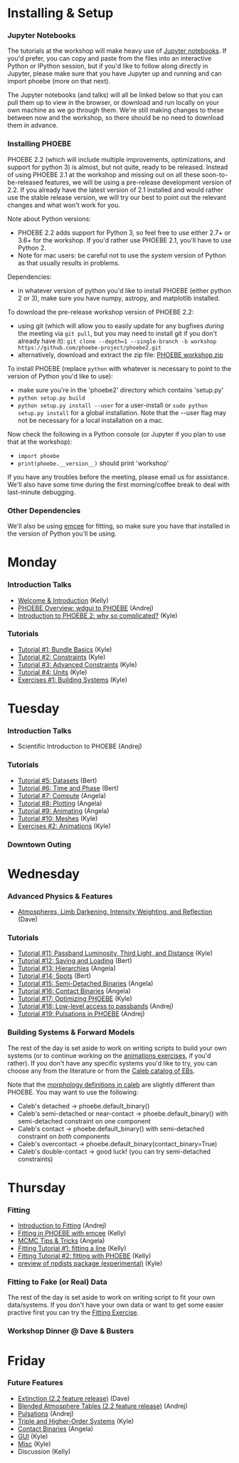 # Installing & Setup

### Jupyter Notebooks

The tutorials at the workshop will make heavy use of [Jupyter notebooks](https://jupyter.org/install).  If you'd prefer, you can copy and paste from the files into an interactive Python or IPython session, but if you'd like to follow along directly in Jupyter, please make sure that you have Jupyter up and running and can import phoebe (more on that next).

The Jupyter notebooks (and talks) will all be linked below so that you can pull them up to view in the browser, or download and run locally on your own machine as we go through them.  We're still making changes to these between now and the workshop, so there should be no need to download them in advance.

### Installing PHOEBE

PHOEBE 2.2 (which will include multiple improvements, optimizations, and support for python 3) is almost, but not quite, ready to be released.  Instead of using PHOEBE 2.1 at the workshop and missing out on all these soon-to-be-released features, we will be using a pre-release development version of 2.2.  If you already have the latest version of 2.1 installed and would rather use the stable release version, we will try our best to point out the relevant changes and what won't work for you.

Note about Python versions:

* PHOEBE 2.2 adds support for Python 3, so feel free to use either 2.7+ or 3.6+ for the workshop.  If you'd rather use PHOEBE 2.1, you'll have to use Python 2.
* Note for mac users: be careful not to use the *system* version of Python as that usually results in problems.

Dependencies:

* in whatever version of python you'd like to install PHOEBE (either python 2 or 3), make sure you have numpy, astropy, and matplotlib installed.

To download the pre-release workshop version of PHOEBE 2.2:

* using git (which will allow you to easily update for any bugfixes *during* the meeting via `git pull`, but you may need to install git if you don't already have it): `git clone --depth=1 --single-branch -b workshop https://github.com/phoebe-project/phoebe2.git`
* alternatively, download and extract the zip file: [PHOEBE workshop zip](https://github.com/phoebe-project/phoebe2/archive/workshop.zip)


To install PHOEBE (replace `python` with whatever is necessary to point to the version of Python you'd like to use):

* make sure you're in the 'phoebe2' directory which contains 'setup.py'
* `python setup.py build`
* `python setup.py install --user` for a user-install or `sudo python setup.py install` for a global installation. Note that the --user flag may not be necessary for a local installation on a mac.

Now check the following in a Python console (or Jupyter if you plan to use that at the workshop):

* `import phoebe`
* `print(phoebe.__version__)` should print 'workshop'

If you have any troubles before the meeting, please email us for assistance.  We'll also have some time during the first morning/coffee break to deal with last-minute debugging.


### Other Dependencies

We'll also be using [emcee](https://emcee.readthedocs.io/en/stable/) for fitting, so make sure you have that installed in the version of Python you'll be using.


# Monday

### Introduction Talks
* [Welcome & Introduction](https://docs.google.com/presentation/d/e/2PACX-1vRjK8iEVZbdZkDBpW0d7XvfqUNq4_waFI9doIx_DAXQvgIYgendKSSeuWIZuUK59w2IN_hEoCm4lZtL/pub?start=false&loop=false&delayms=3000) (Kelly)
* [PHOEBE Overview: wdgui to PHOEBE](https://docs.google.com/presentation/d/e/2PACX-1vRemPIyKkMmWOe_YAQlH3oKfaSBNt5MhNc0MyTfygJrIEBGhlGrki138KljRymM6sobkCayD2LkYfGw/pub?start=false&loop=false&delayms=3000) (Andrej)
* [Introduction to PHOEBE 2: why so complicated?](https://docs.google.com/presentation/d/e/2PACX-1vT5d5bzuzABHvERmmMfe_aq7fN2w9Q3ctcFib0KM1e8bD_gUpyVCDBk7d28OWgKBNlNYSK6CI5xK2VD/pub?start=false&loop=false&delayms=3000) (Kyle)

### Tutorials
* [Tutorial #1: Bundle Basics](https://nbviewer.jupyter.org/github/phoebe-project/phoebe2-workshop/blob/2019july/Intro_Tutorial_01_bundle_basics.ipynb) (Kyle)
* [Tutorial #2: Constraints](https://nbviewer.jupyter.org/github/phoebe-project/phoebe2-workshop/blob/2019july/Intro_Tutorial_02_constraints.ipynb) (Kyle)
* [Tutorial #3: Advanced Constraints](https://nbviewer.jupyter.org/github/phoebe-project/phoebe2-workshop/blob/2019july/Intro_Tutorial_03_advanced_constraints.ipynb) (Kyle)
* [Tutorial #4: Units](https://nbviewer.jupyter.org/github/phoebe-project/phoebe2-workshop/blob/2019july/Intro_Tutorial_04_units.ipynb) (Kyle)
* [Exercises #1: Building Systems](https://nbviewer.jupyter.org/github/phoebe-project/phoebe2-workshop/blob/2019july/Exercises_01.ipynb) (Kyle)

# Tuesday

### Introduction Talks
* Scientific Introduction to PHOEBE (Andrej)

### Tutorials
* [Tutorial #5: Datasets](https://nbviewer.jupyter.org/github/phoebe-project/phoebe2-workshop/blob/2019july/Intro_Tutorial_05_datasets.ipynb) (Bert)
* [Tutorial #6: Time and Phase](https://nbviewer.jupyter.org/github/phoebe-project/phoebe2-workshop/blob/2019july/Intro_Tutorial_06_time_and_phase.ipynb) (Bert)
* [Tutorial #7: Compute](https://nbviewer.jupyter.org/github/phoebe-project/phoebe2-workshop/blob/2019july/Intro_Tutorial_07_compute.ipynb) (Angela)
* [Tutorial #8: Plotting](https://nbviewer.jupyter.org/github/phoebe-project/phoebe2-workshop/blob/2019july/Intro_Tutorial_08_plotting.ipynb) (Angela)
* [Tutorial #9: Animating](https://nbviewer.jupyter.org/github/phoebe-project/phoebe2-workshop/blob/2019july/Intro_Tutorial_09_animating.ipynb) (Angela)
* [Tutorial #10: Meshes](https://nbviewer.jupyter.org/github/phoebe-project/phoebe2-workshop/blob/2019july/Intro_Tutorial_10_meshes.ipynb) (Kyle)
* [Exercises #2: Animations](https://nbviewer.jupyter.org/github/phoebe-project/phoebe2-workshop/blob/2019july/Exercises_02.ipynb) (Kyle)

### Downtown Outing


# Wednesday


### Advanced Physics & Features
* [Atmospheres, Limb Darkening, Intensity Weighting, and Reflection](https://docs.google.com/presentation/d/e/2PACX-1vQ3LFDQrKAbEhieM3hUDyFgg-W9ozacQYAPmyBlmsb180qqjChf2kNsLonvDCE0iKAF5RdEFdxlC7Pr/pub?start=false&loop=false&delayms=3000) (Dave)


### Tutorials
* [Tutorial #11: Passband Luminosity, Third Light, and Distance](https://nbviewer.jupyter.org/github/phoebe-project/phoebe2-workshop/blob/2019july/Intro_Tutorial_11_pblum_l3_distance.ipynb) (Kyle)
* [Tutorial #12: Saving and Loading](https://nbviewer.jupyter.org/github/phoebe-project/phoebe2-workshop/blob/2019july/Intro_Tutorial_12_saving_loading.ipynb) (Bert)
* [Tutorial #13: Hierarchies](https://nbviewer.jupyter.org/github/phoebe-project/phoebe2-workshop/blob/2019july/Intro_Tutorial_13_hierarchies.ipynb) (Angela)
* [Tutorial #14: Spots](https://nbviewer.jupyter.org/github/phoebe-project/phoebe2-workshop/blob/2019july/Intro_Tutorial_14_spots.ipynb) (Bert)
* [Tutorial #15: Semi-Detached Binaries](https://nbviewer.jupyter.org/github/phoebe-project/phoebe2-workshop/blob/2019july/Intro_Tutorial_15_semidetached.ipynb) (Angela)
* [Tutorial #16: Contact Binaries](https://nbviewer.jupyter.org/github/phoebe-project/phoebe2-workshop/blob/2019july/Intro_Tutorial_16_contact_binaries.ipynb) (Angela)
* [Tutorial #17: Optimizing PHOEBE](https://nbviewer.jupyter.org/github/phoebe-project/phoebe2-workshop/blob/2019july/Intro_Tutorial_17_optimizing.ipynb) (Kyle)
* [Tutorial #18: Low-level access to passbands](https://nbviewer.jupyter.org/github/phoebe-project/phoebe2-workshop/blob/2019july/Intro_Tutorial_18_low_level_passbands.ipynb) (Andrej)
* [Tutorial #19: Pulsations in PHOEBE](https://nbviewer.jupyter.org/github/phoebe-project/phoebe2-workshop/blob/2019july/Intro_Tutorial_19_pulsations.ipynb) (Andrej)



### Building Systems & Forward Models

The rest of the day is set aside to work on writing scripts to build your own systems (or to continue working on the [animations exercises](https://nbviewer.jupyter.org/github/phoebe-project/phoebe2-workshop/blob/2019july/Exercises_02.ipynb), if you'd rather).  If you don't have any specific systems you'd like to try, you can choose any from the literature or from the [Caleb catalog of EBs](http://caleb.eastern.edu/query_stars_by_type.php).

Note that the [morphology definitions in caleb](http://caleb.eastern.edu/binary_type_definitions.php) are slightly different than PHOEBE.  You may want to use the following:

* Caleb's detached -> phoebe.default_binary()
* Caleb's semi-detached or near-contact -> phoebe.default_binary() with semi-detached constraint on one component
* Caleb's contact -> phoebe.default_binary() with semi-detached constraint on *both* components
* Caleb's overcontact -> phoebe.default_binary(contact_binary=True)
* Caleb's double-contact -> good luck! (you can try semi-detached constraints)




# Thursday

### Fitting
* [Introduction to Fitting](https://docs.google.com/presentation/d/e/2PACX-1vRPMs4qfUborTwJUcBMDy393d7sOVsTT2jsiUFGZAzcWGhEl53cuzSSEpxhE1HDsTnceS6EAek24zfe/pub?start=false&loop=false&delayms=3000) (Andrej)
* [Fitting in PHOEBE with emcee](https://docs.google.com/presentation/d/e/2PACX-1vQyUigkK0EwzbLmAOsdu8t1tgKMC-lyt5dGKUYACWqXFWNNa7N6DnJnauocY1cEBXvF2pdTo28psCvV/pub?start=false&loop=false&delayms=3000) (Kelly)
* [MCMC Tips & Tricks](https://docs.google.com/presentation/d/e/2PACX-1vRoGy9U53Lnko-v7OKBsD1fIxa3-RYyo3wMwRle1xFekZNpBtSWAOvl9wKZ3oLAsvgkEpd2B3TxNrS1/pub?start=false&loop=false&delayms=3000) (Angela)
* [Fitting Tutorial #1: fitting a line](https://nbviewer.jupyter.org/github/phoebe-project/phoebe2-workshop/blob/2019july/phoebe_fitting_1.ipynb) (Kelly)
* [Fitting Tutorial #2: fitting with PHOEBE](https://nbviewer.jupyter.org/github/phoebe-project/phoebe2-workshop/blob/2019july/phoebe_fitting_2.ipynb) (Kelly)
* [preview of npdists package (experimental)](https://nbviewer.jupyter.org/github/phoebe-project/phoebe2-workshop/blob/2019july/npdists_preview.ipynb) (Kyle)

### Fitting to Fake (or Real) Data

The rest of the day is set aside to work on writing script to fit your own data/systems.  If you don't have your own data or want to get some easier practive first you can try the [Fitting Exercise](https://nbviewer.jupyter.org/github/phoebe-project/phoebe2-workshop/blob/2019july/Exercises_03_fitting.ipynb).


### Workshop Dinner @ Dave & Busters


# Friday

### Future Features
* [Extinction (2.2 feature release)](https://docs.google.com/presentation/d/e/2PACX-1vTjWPSGagcIpOb-_ZJDE7AicGKnZqm5c81U_sAOpB-5CWe6xbUPzkeNB7pk1AkxS_t7xDBEas_AhH7O/pub?start=false&loop=false&delayms=3000) (Dave)
* [Blended Atmosphere Tables (2.2 feature release)](https://docs.google.com/presentation/d/e/2PACX-1vRWc9Fdaeg6aSyV53D_--ebKS4aeHIMtAthozA6J-XVeYtQV8zA9DyBlf6j-Lp7rTDhkQiUiELFX654/pub?start=false&loop=false&delayms=3000) (Andrej)
* [Pulsations](https://docs.google.com/presentation/d/e/2PACX-1vRjBQKKqGBy7pojNo3I3y1JzqEmweKpAUBVNW27glySsiuMWnaHrAdDLXskscu4Wh3g0irqQ3X7PgfU/pub?start=false&loop=false&delayms=3000) (Andrej)
* [Triple and Higher-Order Systems](https://docs.google.com/presentation/d/e/2PACX-1vTfc9rEUzGDbvQ7E4GEa38m-JG6CgS67rPBHuCAABpTWJE9CQlAhXrUSqfApEHVwLR-it8Cs3SsYb8w/pub?start=false&loop=false&delayms=3000) (Kyle)
* [Contact Binaries](https://docs.google.com/presentation/d/e/2PACX-1vR3Qz7TC-77pMzrqc-U57WNS_ec83A0fgxtV2JZ_Em34CbLvbcaCw87VOzW5dNlV3KUnR-nu6u6nZy3/pub?start=false&loop=false&delayms=3000) (Angela)
* [GUI](https://docs.google.com/presentation/d/e/2PACX-1vTJITJ26XNAlyvU6K656k9D9MCIaR6b3HpQ4yLNQSJptpOpSlf8vtz9FNFK6fg-ZVihS34VTS4e4yqj/pub?start=false&loop=false&delayms=3000) (Kyle)
* [Misc](https://docs.google.com/presentation/d/e/2PACX-1vT8op_EoU1CZiemxhZ2XRixSc1SFZxVzKwUPrEAFGMCAoJJSUPeKxebukTC9bZk2JIFZNoJB0BPnCxf/pub?start=false&loop=false&delayms=3000) (Kyle)
* Discussion (Kelly)
